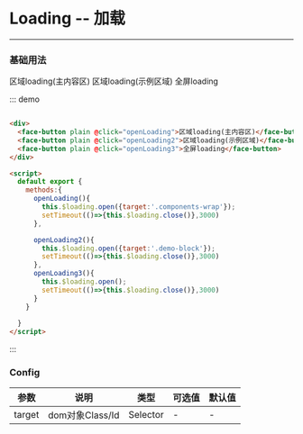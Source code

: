 <script>
  module.exports = {
    methods:{
      openLoading(){
        this.$loading.open({target:'.components-wrap'});
        setTimeout(()=>{this.$loading.close()},3000)
      },

      openLoading2(){
        this.$loading.open({target:'.demo-block'});
        setTimeout(()=>{this.$loading.close()},3000)
      },
       
       openLoading3(){
         this.$loading.open();
         setTimeout(()=>{this.$loading.close()},3000)
       }
    }
 
  }
</script>

# Loading -- 加载
----
### 基础用法

<div class="demo-block">
  <div>
    <face-button plain @click="openLoading">区域loading(主内容区)</face-button>
    <face-button plain @click="openLoading2">区域loading(示例区域)</face-button>
    <face-button plain @click="openLoading3">全屏loading</face-button>
  </div>
</div>

::: demo
```html

<div>
  <face-button plain @click="openLoading">区域loading(主内容区)</face-button>
  <face-button plain @click="openLoading2">区域loading(示例区域)</face-button>
  <face-button plain @click="openLoading3">全屏loading</face-button>
</div>

<script>
  default export {
    methods:{
      openLoading(){
        this.$loading.open({target:'.components-wrap'});
        setTimeout(()=>{this.$loading.close()},3000)
      },

      openLoading2(){
        this.$loading.open({target:'.demo-block'});
        setTimeout(()=>{this.$loading.close()},3000)
      },
      openLoading3(){
        this.$loading.open();
        setTimeout(()=>{this.$loading.close()},3000)
      }
    }
 
  }
</script>

```
:::



### Config
| 参数      | 说明    | 类型      | 可选值       | 默认值   |
|---------- |-------- |---------- |-------------  |-------- |
| target  |  dom对象Class/Id  | Selector  |   -  |   -    |



